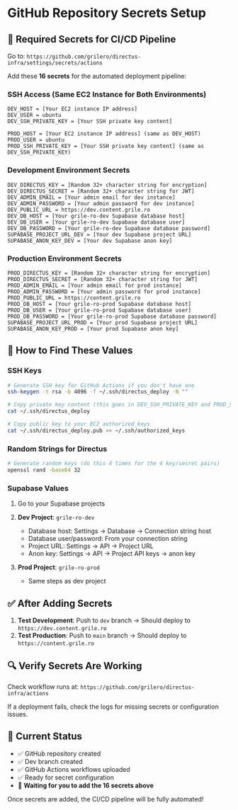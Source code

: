 # GitHub Repository Secrets Setup

## 🔐 Required Secrets for CI/CD Pipeline

Go to: `https://github.com/grilero/directus-infra/settings/secrets/actions`

Add these **16 secrets** for the automated deployment pipeline:

### SSH Access (Same EC2 Instance for Both Environments)
```
DEV_HOST = [Your EC2 instance IP address]
DEV_USER = ubuntu
DEV_SSH_PRIVATE_KEY = [Your SSH private key content]

PROD_HOST = [Your EC2 instance IP address] (same as DEV_HOST)
PROD_USER = ubuntu  
PROD_SSH_PRIVATE_KEY = [Your SSH private key content] (same as DEV_SSH_PRIVATE_KEY)
```

### Development Environment Secrets
```
DEV_DIRECTUS_KEY = [Random 32+ character string for encryption]
DEV_DIRECTUS_SECRET = [Random 32+ character string for JWT]
DEV_ADMIN_EMAIL = [Your admin email for dev instance]
DEV_ADMIN_PASSWORD = [Your admin password for dev instance]
DEV_PUBLIC_URL = https://dev.content.grile.ro
DEV_DB_HOST = [Your grile-ro-dev Supabase database host]
DEV_DB_USER = [Your grile-ro-dev Supabase database user]
DEV_DB_PASSWORD = [Your grile-ro-dev Supabase database password]
SUPABASE_PROJECT_URL_DEV = [Your dev Supabase project URL]
SUPABASE_ANON_KEY_DEV = [Your dev Supabase anon key]
```

### Production Environment Secrets
```
PROD_DIRECTUS_KEY = [Random 32+ character string for encryption]
PROD_DIRECTUS_SECRET = [Random 32+ character string for JWT]
PROD_ADMIN_EMAIL = [Your admin email for prod instance]
PROD_ADMIN_PASSWORD = [Your admin password for prod instance]
PROD_PUBLIC_URL = https://content.grile.ro
PROD_DB_HOST = [Your grile-ro-prod Supabase database host]
PROD_DB_USER = [Your grile-ro-prod Supabase database user]
PROD_DB_PASSWORD = [Your grile-ro-prod Supabase database password]
SUPABASE_PROJECT_URL_PROD = [Your prod Supabase project URL]
SUPABASE_ANON_KEY_PROD = [Your prod Supabase anon key]
```

## 🎯 How to Find These Values

### SSH Keys
```bash
# Generate SSH key for GitHub Actions if you don't have one
ssh-keygen -t rsa -b 4096 -f ~/.ssh/directus_deploy -N ""

# Copy private key content (this goes in DEV_SSH_PRIVATE_KEY and PROD_SSH_PRIVATE_KEY)
cat ~/.ssh/directus_deploy

# Copy public key to your EC2 authorized_keys
cat ~/.ssh/directus_deploy.pub >> ~/.ssh/authorized_keys
```

### Random Strings for Directus
```bash
# Generate random keys (do this 4 times for the 4 key/secret pairs)
openssl rand -base64 32
```

### Supabase Values
1. Go to your Supabase projects
2. **Dev Project**: `grile-ro-dev` 
   - Database host: Settings → Database → Connection string host
   - Database user/password: From your connection string
   - Project URL: Settings → API → Project URL
   - Anon key: Settings → API → Project API keys → anon key

3. **Prod Project**: `grile-ro-prod`
   - Same steps as dev project

## ✅ After Adding Secrets

1. **Test Development**: Push to `dev` branch → Should deploy to `https://dev.content.grile.ro`
2. **Test Production**: Push to `main` branch → Should deploy to `https://content.grile.ro`

## 🔍 Verify Secrets Are Working

Check workflow runs at: `https://github.com/grilero/directus-infra/actions`

If a deployment fails, check the logs for missing secrets or configuration issues.

## 🎉 Current Status

- ✅ GitHub repository created
- ✅ Dev branch created  
- ✅ GitHub Actions workflows uploaded
- ✅ Ready for secret configuration
- 🔄 **Waiting for you to add the 16 secrets above**

Once secrets are added, the CI/CD pipeline will be fully automated!